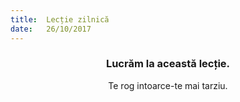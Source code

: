```yaml
---
title:  Lecție zilnică
date:   26/10/2017
---
```


### <center>Lucrăm la această lecție.</center>
<center>Te rog intoarce-te mai tarziu.</center>